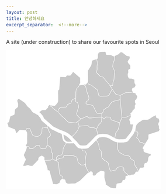```yaml
---
layout: post
title: 안녕하세요
excerpt_separator:  <!--more-->
---
```


A site (under construction) to share our favourite spots in Seoul

![seoul](./images/seoul.jpg)

